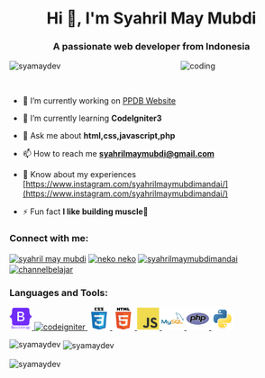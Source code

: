 <h1 align="center">Hi 👋, I'm Syahril May Mubdi</h1>
<h3 align="center">A passionate web developer from Indonesia</h3>

<img align="right" alt="coding" width="200" src="https://mir-s3-cdn-cf.behance.net/project_modules/disp/f2c73a96803903.5eb69f764399c.gif">

<p align="left"> <img src="https://komarev.com/ghpvc/?username=syamaydev&label=Profile%20views&color=0e75b6&style=flat" alt="syamaydev" /> </p>

<p align="left"> <a href="https://twitter.com/" target="blank"><img src="https://img.shields.io/twitter/follow/?logo=twitter&style=for-the-badge" alt="" /></a> </p>

- 🔭 I’m currently working on [PPDB Website](https://github.com/SyamayDev/TugasCISyahril)

- 🌱 I’m currently learning **CodeIgniter3**

- 💬 Ask me about **html,css,javascript,php**

- 📫 How to reach me **syahrilmaymubdi@gmail.com**

- 📄 Know about my experiences [https://www.instagram.com/syahrilmaymubdimandai/](https://www.instagram.com/syahrilmaymubdimandai/)

- ⚡ Fun fact **I like building muscle💪**

<h3 align="left">Connect with me:</h3>
<p align="left">
<a href="https://linkedin.com/in/syahril may mubdi" target="blank"><img align="center" src="https://raw.githubusercontent.com/rahuldkjain/github-profile-readme-generator/master/src/images/icons/Social/linked-in-alt.svg" alt="syahril may mubdi" height="30" width="40" /></a>
<a href="https://fb.com/neko neko" target="blank"><img align="center" src="https://raw.githubusercontent.com/rahuldkjain/github-profile-readme-generator/master/src/images/icons/Social/facebook.svg" alt="neko neko" height="30" width="40" /></a>
<a href="https://instagram.com/syahrilmaymubdimandai" target="blank"><img align="center" src="https://raw.githubusercontent.com/rahuldkjain/github-profile-readme-generator/master/src/images/icons/Social/instagram.svg" alt="syahrilmaymubdimandai" height="30" width="40" /></a>
<a href="https://www.youtube.com/c/channelbelajar" target="blank"><img align="center" src="https://raw.githubusercontent.com/rahuldkjain/github-profile-readme-generator/master/src/images/icons/Social/youtube.svg" alt="channelbelajar" height="30" width="40" /></a>
</p>

<h3 align="left">Languages and Tools:</h3>
<p align="left"> <a href="https://getbootstrap.com" target="_blank" rel="noreferrer"> <img src="https://raw.githubusercontent.com/devicons/devicon/master/icons/bootstrap/bootstrap-plain-wordmark.svg" alt="bootstrap" width="40" height="40"/> </a> <a href="https://codeigniter.com" target="_blank" rel="noreferrer"> <img src="https://cdn.worldvectorlogo.com/logos/codeigniter.svg" alt="codeigniter" width="40" height="40"/> </a> <a href="https://www.w3schools.com/css/" target="_blank" rel="noreferrer"> <img src="https://raw.githubusercontent.com/devicons/devicon/master/icons/css3/css3-original-wordmark.svg" alt="css3" width="40" height="40"/> </a> <a href="https://www.w3.org/html/" target="_blank" rel="noreferrer"> <img src="https://raw.githubusercontent.com/devicons/devicon/master/icons/html5/html5-original-wordmark.svg" alt="html5" width="40" height="40"/> </a> <a href="https://developer.mozilla.org/en-US/docs/Web/JavaScript" target="_blank" rel="noreferrer"> <img src="https://raw.githubusercontent.com/devicons/devicon/master/icons/javascript/javascript-original.svg" alt="javascript" width="40" height="40"/> </a> <a href="https://www.mysql.com/" target="_blank" rel="noreferrer"> <img src="https://raw.githubusercontent.com/devicons/devicon/master/icons/mysql/mysql-original-wordmark.svg" alt="mysql" width="40" height="40"/> </a> <a href="https://www.php.net" target="_blank" rel="noreferrer"> <img src="https://raw.githubusercontent.com/devicons/devicon/master/icons/php/php-original.svg" alt="php" width="40" height="40"/> </a> <a href="https://www.python.org" target="_blank" rel="noreferrer"> <img src="https://raw.githubusercontent.com/devicons/devicon/master/icons/python/python-original.svg" alt="python" width="40" height="40"/> </a> </p>

<p><img align="left" src="https://github-readme-stats.vercel.app/api/top-langs?username=syamaydev&show_icons=true&locale=en&layout=compact" alt="syamaydev" /></p>

<p>&nbsp;<img align="center" src="https://github-readme-stats.vercel.app/api?username=syamaydev&show_icons=true&locale=en" alt="syamaydev" /></p>

<p><img align="center" src="https://github-readme-streak-stats.herokuapp.com/?user=syamaydev&" alt="syamaydev" /></p>
